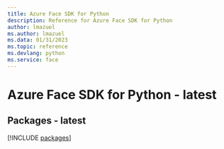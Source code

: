 ```yaml
---
title: Azure Face SDK for Python
description: Reference for Azure Face SDK for Python
author: lmazuel
ms.author: lmazuel
ms.data: 01/31/2023
ms.topic: reference
ms.devlang: python
ms.service: face
---
```

# Azure Face SDK for Python - latest
## Packages - latest
[!INCLUDE [packages](face-index.md)]
